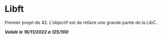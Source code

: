 # Libft

Premier projet de 42. L'objectif est de refaire une grande partie de la LibC.


***Validé le 16/11/2022 à 125/100***